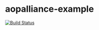 # aopalliance-example
[![Build Status](https://travis-ci.org/namioka/aopalliance-example.svg)](https://travis-ci.org/namioka/aopalliance-example)
